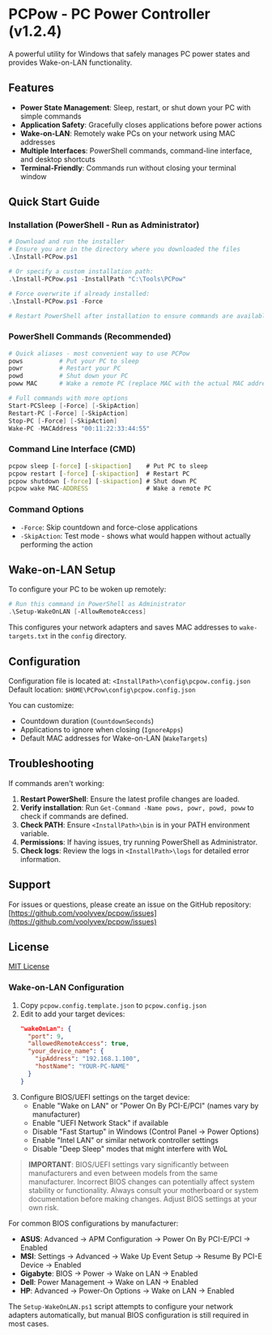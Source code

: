 # PCPow - PC Power Controller (v1.2.4)

A powerful utility for Windows that safely manages PC power states and provides Wake-on-LAN functionality.

## Features

- **Power State Management**: Sleep, restart, or shut down your PC with simple commands
- **Application Safety**: Gracefully closes applications before power actions
- **Wake-on-LAN**: Remotely wake PCs on your network using MAC addresses
- **Multiple Interfaces**: PowerShell commands, command-line interface, and desktop shortcuts
- **Terminal-Friendly**: Commands run without closing your terminal window

## Quick Start Guide

### Installation (PowerShell - Run as Administrator)
```powershell
# Download and run the installer
# Ensure you are in the directory where you downloaded the files
.\Install-PCPow.ps1

# Or specify a custom installation path:
.\Install-PCPow.ps1 -InstallPath "C:\Tools\PCPow"

# Force overwrite if already installed:
.\Install-PCPow.ps1 -Force

# Restart PowerShell after installation to ensure commands are available
```

### PowerShell Commands (Recommended)
```powershell
# Quick aliases - most convenient way to use PCPow
pows          # Put your PC to sleep
powr          # Restart your PC
powd          # Shut down your PC
poww MAC      # Wake a remote PC (replace MAC with the actual MAC address)

# Full commands with more options
Start-PCSleep [-Force] [-SkipAction]
Restart-PC [-Force] [-SkipAction]
Stop-PC [-Force] [-SkipAction]
Wake-PC -MACAddress "00:11:22:33:44:55"
```

### Command Line Interface (CMD)
```cmd
pcpow sleep [-force] [-skipaction]    # Put PC to sleep
pcpow restart [-force] [-skipaction]  # Restart PC
pcpow shutdown [-force] [-skipaction] # Shut down PC
pcpow wake MAC-ADDRESS                # Wake a remote PC
```

### Command Options
- `-Force`: Skip countdown and force-close applications
- `-SkipAction`: Test mode - shows what would happen without actually performing the action

## Wake-on-LAN Setup

To configure your PC to be woken up remotely:

```powershell
# Run this command in PowerShell as Administrator
.\Setup-WakeOnLAN [-AllowRemoteAccess]
```

This configures your network adapters and saves MAC addresses to `wake-targets.txt` in the `config` directory.

## Configuration

Configuration file is located at: `<InstallPath>\config\pcpow.config.json`
Default location: `$HOME\PCPow\config\pcpow.config.json`

You can customize:
- Countdown duration (`CountdownSeconds`)
- Applications to ignore when closing (`IgnoreApps`)
- Default MAC addresses for Wake-on-LAN (`WakeTargets`)

## Troubleshooting

If commands aren't working:

1. **Restart PowerShell**: Ensure the latest profile changes are loaded.
2. **Verify installation**: Run `Get-Command -Name pows, powr, powd, poww` to check if commands are defined.
3. **Check PATH**: Ensure `<InstallPath>\bin` is in your PATH environment variable.
4. **Permissions**: If having issues, try running PowerShell as Administrator.
5. **Check logs**: Review the logs in `<InstallPath>\logs` for detailed error information.

## Support

For issues or questions, please create an issue on the GitHub repository: [https://github.com/voolyvex/pcpow/issues](https://github.com/voolyvex/pcpow/issues)

## License

[MIT License](LICENSE)

### Wake-on-LAN Configuration

1. Copy `pcpow.config.template.json` to `pcpow.config.json`
2. Edit to add your target devices:
   ```json
   "wakeOnLan": {
     "port": 9,
     "allowedRemoteAccess": true,
     "your_device_name": {
       "ipAddress": "192.168.1.100", 
       "hostName": "YOUR-PC-NAME"
     }
   }
   ```
3. Configure BIOS/UEFI settings on the target device:
   - Enable "Wake on LAN" or "Power On By PCI-E/PCI" (names vary by manufacturer)
   - Enable "UEFI Network Stack" if available
   - Disable "Fast Startup" in Windows (Control Panel → Power Options)
   - Enable "Intel LAN" or similar network controller settings
   - Disable "Deep Sleep" modes that might interfere with WoL

> **IMPORTANT**: BIOS/UEFI settings vary significantly between manufacturers and even between models from the same manufacturer. Incorrect BIOS changes can potentially affect system stability or functionality. Always consult your motherboard or system documentation before making changes. Adjust BIOS settings at your own risk.

For common BIOS configurations by manufacturer:
- **ASUS**: Advanced → APM Configuration → Power On By PCI-E/PCI → Enabled
- **MSI**: Settings → Advanced → Wake Up Event Setup → Resume By PCI-E Device → Enabled
- **Gigabyte**: BIOS → Power → Wake on LAN → Enabled
- **Dell**: Power Management → Wake on LAN → Enabled
- **HP**: Advanced → Power-On Options → Wake on LAN → Enabled

The `Setup-WakeOnLAN.ps1` script attempts to configure your network adapters automatically, but manual BIOS configuration is still required in most cases.
